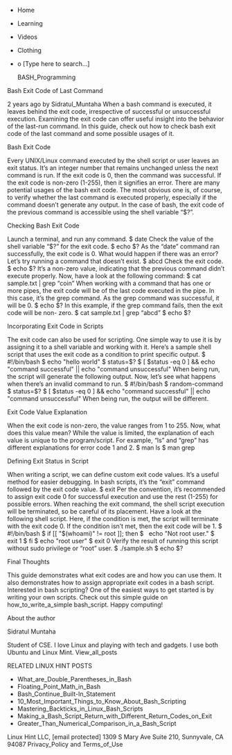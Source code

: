 





















































* Home
* Learning
* Videos
* Clothing
*
  o [Type here to search...]


   BASH_Programming


Bash Exit Code of Last Command

2 years ago
by Sidratul_Muntaha
When a bash command is executed, it leaves behind the exit code, irrespective
of successful or unsuccessful execution. Examining the exit code can offer
useful insight into the behavior of the last-run command.
In this guide, check out how to check bash exit code of the last command and
some possible usages of it.

Bash Exit Code

Every UNIX/Linux command executed by the shell script or user leaves an exit
status. It’s an integer number that remains unchanged unless the next command
is run. If the exit code is 0, then the command was successful. If the exit
code is non-zero (1-255), then it signifies an error.
There are many potential usages of the bash exit code. The most obvious one is,
of course, to verify whether the last command is executed properly, especially
if the command doesn’t generate any output.
In the case of bash, the exit code of the previous command is accessible using
the shell variable “$?”.

Checking Bash Exit Code

Launch a terminal, and run any command.
$ date
Check the value of the shell variable “$?” for the exit code.
$ echo $?
As the “date” command ran successfully, the exit code is 0. What would happen
if there was an error?
Let’s try running a command that doesn’t exist.
$ abcd
Check the exit code.
$ echo $?
It’s a non-zero value, indicating that the previous command didn’t execute
properly.
Now, have a look at the following command:
$ cat sample.txt | grep “coin”
When working with a command that has one or more pipes, the exit code will be
of the last code executed in the pipe. In this case, it’s the grep command.
As the grep command was successful, it will be 0.
$ echo $?
In this example, if the grep command fails, then the exit code will be non-
zero.
$ cat sample.txt | grep “abcd”
$ echo $?

Incorporating Exit Code in Scripts

The exit code can also be used for scripting. One simple way to use it is by
assigning it to a shell variable and working with it. Here’s a sample shell
script that uses the exit code as a condition to print specific output.
$ #!/bin/bash
$ echo "hello world"
$ status=$?
$ [ $status -eq 0 ] && echo "command successful" || echo "command unsuccessful"
When being run, the script will generate the following output.
Now, let’s see what happens when there’s an invalid command to run.
$ #!/bin/bash
$ random-command
$ status=$?
$ [ $status -eq 0 ] && echo "command successful" || echo "command unsuccessful"
When being run, the output will be different.

Exit Code Value Explanation

When the exit code is non-zero, the value ranges from 1 to 255. Now, what does
this value mean?
While the value is limited, the explanation of each value is unique to the
program/script. For example, “ls” and “grep” has different explanations for
error code 1 and 2.
$ man ls
$ man grep

Defining Exit Status in Script

When writing a script, we can define custom exit code values. It’s a useful
method for easier debugging. In bash scripts, it’s the “exit” command followed
by the exit code value.
$ exit <value>
Per the convention, it’s recommended to assign exit code 0 for successful
execution and use the rest (1-255) for possible errors. When reaching the exit
command, the shell script execution will be terminated, so be careful of its
placement.
Have a look at the following shell script. Here, if the condition is met, the
script will terminate with the exit code 0. If the condition isn’t met, then
the exit code will be 1.
$ #!/bin/bash
$ if [[ "$(whoami)" != root ]]; then
$   echo "Not root user."
$   exit 1
$ fi
$ echo "root user"
$ exit 0
Verify the result of running this script without sudo privilege or “root” user.
$ ./sample.sh
$ echo $?

Final Thoughts

This guide demonstrates what exit codes are and how you can use them. It also
demonstrates how to assign appropriate exit codes in a bash script.
Interested in bash scripting? One of the easiest ways to get started is by
writing your own scripts. Check out this simple guide on how_to_write_a_simple
bash_script.
Happy computing!


About the author


Sidratul Muntaha

Student of CSE. I love Linux and playing with tech and gadgets. I use both
Ubuntu and Linux Mint.
View_all_posts

RELATED LINUX HINT POSTS


* What_are_Double_Parentheses_in_Bash
* Floating_Point_Math_in_Bash
* Bash_Continue_Built-In_Statement
* 10_Most_Important_Things_to_Know_About_Bash_Scripting
* Mastering_Backticks_in_Linux_Bash_Scripts
* Making_a_Bash_Script_Return_with_Different_Return_Codes_on_Exit
* Greater_Than_Numerical_Comparison_in_a_Bash_Script

Linux Hint LLC, [email protected]
1309 S Mary Ave Suite 210, Sunnyvale, CA 94087
 Privacy_Policy and Terms_of_Use
